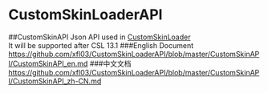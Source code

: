 # CustomSkinLoaderAPI

##CustomSkinAPI
Json API used in [CustomSkinLoader](https://github.com/JLChnToZ/MCCustomSkinLoader)  
It will be supported after CSL 13.1
###English Document
https://github.com/xfl03/CustomSkinLoaderAPI/blob/master/CustomSkinAPI/CustomSkinAPI_en.md
###中文文档
https://github.com/xfl03/CustomSkinLoaderAPI/blob/master/CustomSkinAPI/CustomSkinAPI_zh-CN.md
